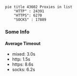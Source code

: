 
```mermaid
pie title 43602 Proxies in list
    "HTTP" : 24391
    "HTTPS": 6270
    "SOCKS" : 17889
```

### Some Info
#### Average Timeout

- mixed: 3.0s
- http: 1.5s
- https: 8.6s
- socks: 6.2s